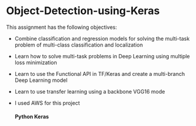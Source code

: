 # Object-Detection-using-Keras

This assignment has the following objectives:
- Combine classification and regression models for solving the multi-task problem of multi-class classification and localization
- Learn how to solve multi-task problems in Deep Learning using multiple loss minimization
- Learn to use the Functional API in TF/Keras and create a multi-branch Deep Learning model
- Learn to use transfer learning using a backbone VGG16 mode
- I used AWS for this project

  #### Python Keras
